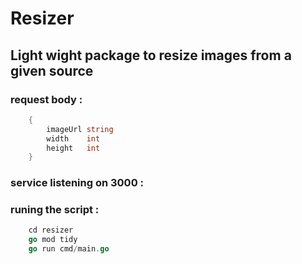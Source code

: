 # Resizer
## Light wight package to resize images from a given source

### request body :
```go
    {
        imageUrl string 
        width    int    
        height   int    
    }
```

### service listening on 3000 :


### runing the script :
```go
    cd resizer
    go mod tidy
    go run cmd/main.go
```